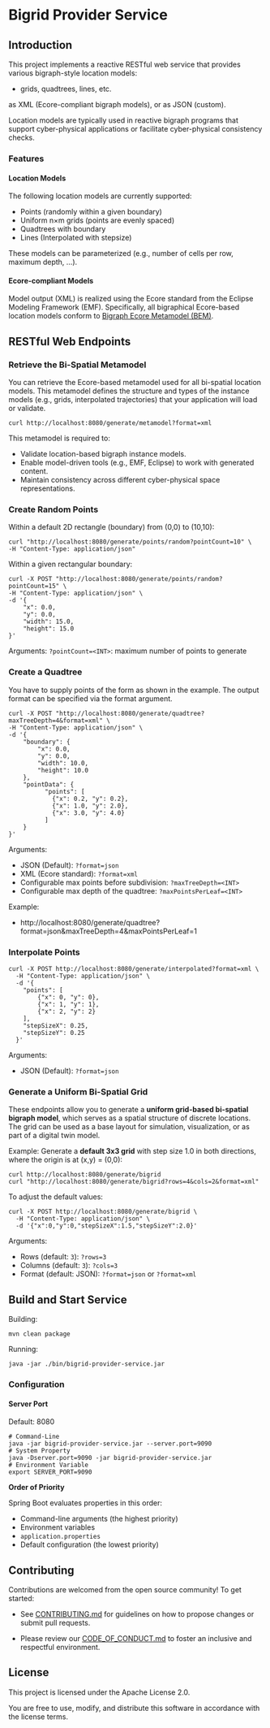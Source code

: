 # Bigrid Provider Service

## Introduction

This project implements a reactive RESTful web service that provides various bigraph-style location models:

- grids, quadtrees, lines, etc.

as XML (Ecore-compliant bigraph models), or as JSON (custom).

Location models are typically used in reactive bigraph programs
that support cyber-physical applications or facilitate cyber-physical consistency checks.

### Features

#### Location Models

The following location models are currently supported:

- Points (randomly within a given boundary)
- Uniform n×m grids (points are evenly spaced)
- Quadtrees with boundary
- Lines (Interpolated with stepsize)

These models can be parameterized (e.g., number of cells per row, maximum depth, …).

#### Ecore-compliant Models

Model output (XML) is realized using the Ecore standard from the Eclipse Modeling Framework (EMF).
Specifically, all bigraphical Ecore-based location models conform to [Bigraph Ecore Metamodel (BEM)](https://github.com/bigraph-toolkit-suite/bigraphs.bigraph-ecore-metamodel).

## RESTful Web Endpoints

### Retrieve the Bi-Spatial Metamodel

You can retrieve the Ecore-based metamodel used for all bi-spatial location models. 
This metamodel defines the structure and types of the instance models (e.g., grids, interpolated trajectories) that your application will load or validate.

```shell
curl http://localhost:8080/generate/metamodel?format=xml
```

This metamodel is required to:
- Validate location-based bigraph instance models.
- Enable model-driven tools (e.g., EMF, Eclipse) to work with generated content.
- Maintain consistency across different cyber-physical space representations.

### Create Random Points

Within a default 2D rectangle (boundary) from (0,0) to (10,10):

```shell
curl "http://localhost:8080/generate/points/random?pointCount=10" \
-H "Content-Type: application/json"
```

Within a given rectangular boundary:

```shell
curl -X POST "http://localhost:8080/generate/points/random?pointCount=15" \
-H "Content-Type: application/json" \
-d '{
    "x": 0.0,
    "y": 0.0,
    "width": 15.0,
    "height": 15.0
}'
```

Arguments:
`?pointCount=<INT>`: maximum number of points to generate


### Create a Quadtree

You have to supply points of the form as shown in the example.
The output format can be specified via the format argument.

```shell
curl -X POST "http://localhost:8080/generate/quadtree?maxTreeDepth=4&format=xml" \
-H "Content-Type: application/json" \
-d '{
    "boundary": {
        "x": 0.0,
        "y": 0.0,
        "width": 10.0,
        "height": 10.0
    },
    "pointData": {
          "points": [
            {"x": 0.2, "y": 0.2},
            {"x": 1.0, "y": 2.0},
            {"x": 3.0, "y": 4.0}
          ]
    }
}'
```

Arguments:

- JSON (Default): `?format=json`
- XML (Ecore standard): `?format=xml`
- Configurable max points before subdivision: `?maxTreeDepth=<INT>`
- Configurable max depth of the quadtree: `?maxPointsPerLeaf=<INT>`

Example:

- http://localhost:8080/generate/quadtree?format=json&maxTreeDepth=4&maxPointsPerLeaf=1

### Interpolate Points

```shell
curl -X POST http://localhost:8080/generate/interpolated?format=xml \
  -H "Content-Type: application/json" \
  -d '{
    "points": [
        {"x": 0, "y": 0},
        {"x": 1, "y": 1},
        {"x": 2, "y": 2}
    ],
    "stepSizeX": 0.25,
    "stepSizeY": 0.25
  }'
```

Arguments:

- JSON (Default): `?format=json`

### Generate a Uniform Bi-Spatial Grid

These endpoints allow you to generate a **uniform grid-based bi-spatial bigraph model**, which serves as a spatial structure of discrete locations. The grid can be used as a base layout for simulation, visualization, or as part of a digital twin model.

Example: Generate a **default 3x3 grid** with step size 1.0 in both directions, where the origin is at (x,y) = (0,0):

```shell
curl http://localhost:8080/generate/bigrid
curl "http://localhost:8080/generate/bigrid?rows=4&cols=2&format=xml"
```

To adjust the default values:

```shell
curl -X POST http://localhost:8080/generate/bigrid \
  -H "Content-Type: application/json" \
  -d '{"x":0,"y":0,"stepSizeX":1.5,"stepSizeY":2.0}'
```

Arguments:

- Rows (default: `3`): `?rows=3`
- Columns (default: `3`): `?cols=3`
- Format (default: JSON): `?format=json` or `?format=xml`



## Build and Start Service

Building:
```
mvn clean package
```

Running:
```shell
java -jar ./bin/bigrid-provider-service.jar
```

### Configuration

#### Server Port

Default: 8080

```shell
# Command-Line
java -jar bigrid-provider-service.jar --server.port=9090
# System Property
java -Dserver.port=9090 -jar bigrid-provider-service.jar
# Environment Variable
export SERVER_PORT=9090
```

**Order of Priority**

Spring Boot evaluates properties in this order:
- Command-line arguments (the highest priority)
- Environment variables
- `application.properties`
- Default configuration (the lowest priority)

## Contributing

Contributions are welcomed from the open source community! 
To get started:

- See [CONTRIBUTING.md](CONTRIBUTING.md) for guidelines on how to propose changes or submit pull requests.

- Please review our [CODE_OF_CONDUCT.md](CODE_OF_CONDUCT.md) to foster an inclusive and respectful environment.


## License

This project is licensed under the Apache License 2.0.

You are free to use, modify, and distribute this software in accordance with the license terms.